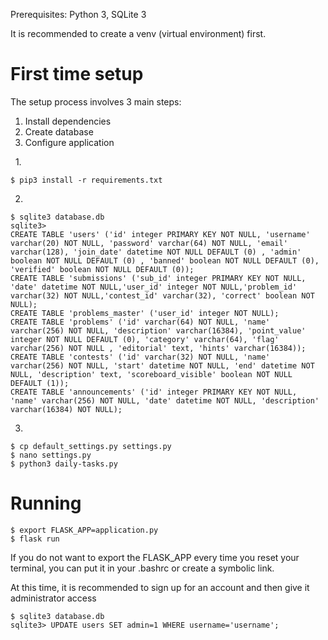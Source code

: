 Prerequisites: Python 3, SQLite 3

It is recommended to create a venv (virtual environment) first.

# First time setup
The setup process involves 3 main steps:
1. Install dependencies
2. Create database
3. Configure application

&nbsp;
1.
```
$ pip3 install -r requirements.txt
```

2.
```
$ sqlite3 database.db
sqlite3>
CREATE TABLE 'users' ('id' integer PRIMARY KEY NOT NULL, 'username' varchar(20) NOT NULL, 'password' varchar(64) NOT NULL, 'email' varchar(128), 'join_date' datetime NOT NULL DEFAULT (0) , 'admin' boolean NOT NULL DEFAULT (0) , 'banned' boolean NOT NULL DEFAULT (0), 'verified' boolean NOT NULL DEFAULT (0));
CREATE TABLE 'submissions' ('sub_id' integer PRIMARY KEY NOT NULL, 'date' datetime NOT NULL,'user_id' integer NOT NULL,'problem_id' varchar(32) NOT NULL,'contest_id' varchar(32), 'correct' boolean NOT NULL);
CREATE TABLE 'problems_master' ('user_id' integer NOT NULL);
CREATE TABLE 'problems' ('id' varchar(64) NOT NULL, 'name' varchar(256) NOT NULL, 'description' varchar(16384), 'point_value' integer NOT NULL DEFAULT (0), 'category' varchar(64), 'flag' varchar(256) NOT NULL , 'editorial' text, 'hints' varchar(16384));
CREATE TABLE 'contests' ('id' varchar(32) NOT NULL, 'name' varchar(256) NOT NULL, 'start' datetime NOT NULL, 'end' datetime NOT NULL, 'description' text, 'scoreboard_visible' boolean NOT NULL DEFAULT (1));
CREATE TABLE 'announcements' ('id' integer PRIMARY KEY NOT NULL, 'name' varchar(256) NOT NULL, 'date' datetime NOT NULL, 'description' varchar(16384) NOT NULL);
```

3.
```
$ cp default_settings.py settings.py
$ nano settings.py
$ python3 daily-tasks.py
```

# Running
```
$ export FLASK_APP=application.py
$ flask run
```
If you do not want to export the FLASK_APP every time you reset your terminal, you can put it in your .bashrc or create a symbolic link.


At this time, it is recommended to sign up for an account and then give it administrator access
```
$ sqlite3 database.db
sqlite3> UPDATE users SET admin=1 WHERE username='username';
```
